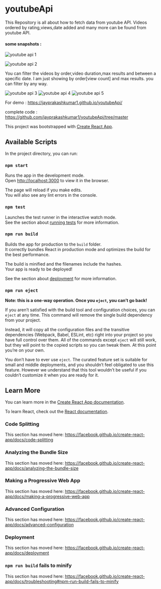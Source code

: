 # youtubeApi
This Repository is all about how to fetch data from youtube API.
Videos ordered by  rating,views,date added and many more can be found from youtube API.

#### some snapshots : 
![youtube api 1](https://user-images.githubusercontent.com/26687042/51800995-15d40f00-225e-11e9-851e-4621f57eb862.png)

![youtube api 2](https://user-images.githubusercontent.com/26687042/51800997-17053c00-225e-11e9-918f-c3136bcd01eb.png)

You can filter the videos by order,video duration,max results and between a specific date.
I am just showing by order[view count] and max results. you can filter by any way.


![youtube api 3](https://user-images.githubusercontent.com/26687042/51800998-179dd280-225e-11e9-9a20-0c2515794938.png)
![youtube api 4](https://user-images.githubusercontent.com/26687042/51800999-179dd280-225e-11e9-9526-58df32b6dba7.png)
![youtube api 5](https://user-images.githubusercontent.com/26687042/51801001-18366900-225e-11e9-8474-33d646902823.png)


For demo : https://jayprakashkumar1.github.io/youtubeApi/

complete code : https://github.com/jayprakashkumar1/youtubeApi/tree/master 


This project was bootstrapped with [Create React App](https://github.com/facebook/create-react-app).

## Available Scripts

In the project directory, you can run:

### `npm start`

Runs the app in the development mode.<br>
Open [http://localhost:3000](http://localhost:3000) to view it in the browser.

The page will reload if you make edits.<br>
You will also see any lint errors in the console.

### `npm test`

Launches the test runner in the interactive watch mode.<br>
See the section about [running tests](https://facebook.github.io/create-react-app/docs/running-tests) for more information.

### `npm run build`

Builds the app for production to the `build` folder.<br>
It correctly bundles React in production mode and optimizes the build for the best performance.

The build is minified and the filenames include the hashes.<br>
Your app is ready to be deployed!

See the section about [deployment](https://facebook.github.io/create-react-app/docs/deployment) for more information.

### `npm run eject`

**Note: this is a one-way operation. Once you `eject`, you can’t go back!**

If you aren’t satisfied with the build tool and configuration choices, you can `eject` at any time. This command will remove the single build dependency from your project.

Instead, it will copy all the configuration files and the transitive dependencies (Webpack, Babel, ESLint, etc) right into your project so you have full control over them. All of the commands except `eject` will still work, but they will point to the copied scripts so you can tweak them. At this point you’re on your own.

You don’t have to ever use `eject`. The curated feature set is suitable for small and middle deployments, and you shouldn’t feel obligated to use this feature. However we understand that this tool wouldn’t be useful if you couldn’t customize it when you are ready for it.

## Learn More

You can learn more in the [Create React App documentation](https://facebook.github.io/create-react-app/docs/getting-started).

To learn React, check out the [React documentation](https://reactjs.org/).

### Code Splitting

This section has moved here: https://facebook.github.io/create-react-app/docs/code-splitting

### Analyzing the Bundle Size

This section has moved here: https://facebook.github.io/create-react-app/docs/analyzing-the-bundle-size

### Making a Progressive Web App

This section has moved here: https://facebook.github.io/create-react-app/docs/making-a-progressive-web-app

### Advanced Configuration

This section has moved here: https://facebook.github.io/create-react-app/docs/advanced-configuration

### Deployment

This section has moved here: https://facebook.github.io/create-react-app/docs/deployment

### `npm run build` fails to minify

This section has moved here: https://facebook.github.io/create-react-app/docs/troubleshooting#npm-run-build-fails-to-minify
